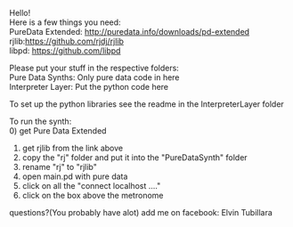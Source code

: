 Hello!  
Here is a few things you need:  
PureData Extended: http://puredata.info/downloads/pd-extended  
rjlib:https://github.com/rjdj/rjlib  
libpd: https://github.com/libpd  
  
Please put your stuff in the respective folders:  
Pure Data Synths: Only pure data code in here  
Interpreter Layer: Put the python code here  

To set up the python libraries see the readme in the InterpreterLayer folder

To run the synth:  
0) get Pure Data Extended  
1) get rjlib from the link above  
2) copy the "rj" folder and put it into the "PureDataSynth" folder  
3) rename "rj" to "rjlib"  
4) open main.pd with pure data  
5) click on all the "connect localhost ...."   
6) click on the box above the metronome  
   
questions?(You probably have alot) add me on facebook: Elvin Tubillara